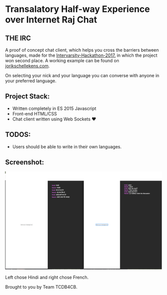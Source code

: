 # Transalatory Half-way Experience over Internet Raj Chat

## THE IRC

A proof of concept chat client, which helps you cross the barriers between languages, made for the [Intervarsity-Hackathon-2017.](https://www.facebook.com/events/765152773640478/) in which the project won second place. A working example can be found on [jorikschellekens.com](https://www.jorikschellekens.com).

On selecting your nick and your language you can converse with anyone in your preferred language.

## Project Stack:

* Written completely in ES 2015 Javascript
* Front-end HTML/CSS
* Chat client written using Web Sockets :heart:

## TODOS:

* Users should be able to write in their own languages.

## Screenshot:

![Screenshot of two panes of hindi and french](./screenshots/screenshot.png)

Left chose Hindi and right chose French.

Brought to you by Team TCDB4CB.
